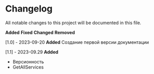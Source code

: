 # Changelog

All notable changes to this project will be documented in this file.

**Added**
**Fixed**
**Changed**
**Removed**

[1.0] - 2023-09-20
**Added**
Создание первой версии документации


[1.1] - 2023-09.29
**Added**
- Версионность
- GetAllServices
